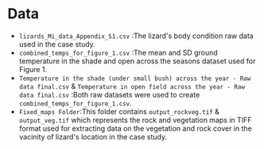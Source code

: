 # **Data**
- `lizards_Mi_data_Appendix_S1.csv` :The lizard's body condition raw data used in the case study.
- `combined_temps_for_figure_1.csv` :The mean and SD ground temperature in the shade and open across the seasons dataset used for Figure 1.
- `Temperature in the shade (under small bush) across the year - Raw data final.csv` & `Temperature in open field across the year - Raw data final.csv` :Both raw datasets were used to create `combined_temps_for_figure_1.csv`.
- `Fixed_maps Folder`:This folder contains `output_rockveg.tif` & `output_veg.tif` which represents the rock and vegetation maps in TIFF format used for extracting data on the vegetation and rock cover in the vacinity of lizard's location in the case study.
